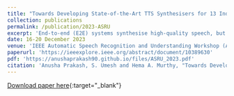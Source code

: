 ```yaml
---
title: "Towards Developing State-of-the-Art TTS Synthesisers for 13 Indian Languages with Signal Processing aided Alignments"
collection: publications
permalink: /publication/2023-ASRU
excerpt: 'End-to-end (E2E) systems synthesise high-quality speech, but this typically requires a large amount of data. As E2E synthesis progressed from Tacotron to FastSpeech2, it became evident that features representing prosody, particularly sub-word durations, are important for error-free synthesis. Variants of FastSpeech use a teacher model or forced alignments for training. This paper uses signal processing cues in tandem with forced alignment to produce accurate phone boundaries for the training data. As a result of better duration modelling, good-quality synthesisers are developed. Evaluations indicate that systems developed using the proposed signal processing-aided approach are better than systems developed using other alignment approaches, especially in low-resource scenarios. Our systems also outperform the existing best TTS systems available for 13 Indian languages.'
date: 16-20 December 2023
venue: 'IEEE Automatic Speech Recognition and Understanding Workshop (ASRU)'
paperurl: 'https://ieeexplore.ieee.org/abstract/document/10389630'
pdf: 'https://anushaprakash90.github.io/files/ASRU_2023.pdf'
citation: 'Anusha Prakash, S. Umesh and Hema A. Murthy, "Towards Developing State-of-The-Art TTS Synthesisers for 13 Indian Languages with Signal Processing Aided Alignments", 2023 IEEE Automatic Speech Recognition and Understanding Workshop (ASRU), Taipei, Taiwan, 2023, pp. 1-8, doi: 10.1109/ASRU57964.2023.10389630.'
---
```


[Download paper here](https://anushaprakash90.github.io/files/ASRU_2023.pdf){:target="_blank"}
<div> 
<div id="adobe-dc-view" style="width: 100%;"></div> 
<script src="https://documentcloud.adobe.com/view-sdk/main.js"></script> 
<script type="text/javascript"> 
document.addEventListener("adobe_dc_view_sdk.ready", function(){ 
var adobeDCView = new AdobeDC.View({clientId: "8e749eed332f491a857dcc87f35bf2da", divId: "adobe-dc-view"});
adobeDCView.previewFile({
content:{location: {url: "https://anushaprakash90.github.io/files/ASRU_2023.pdf"}},
metaData:{fileName: "ASRU_2023.pdf"}
}, {embedMode: "IN_LINE"});
});
</script>
</div>

